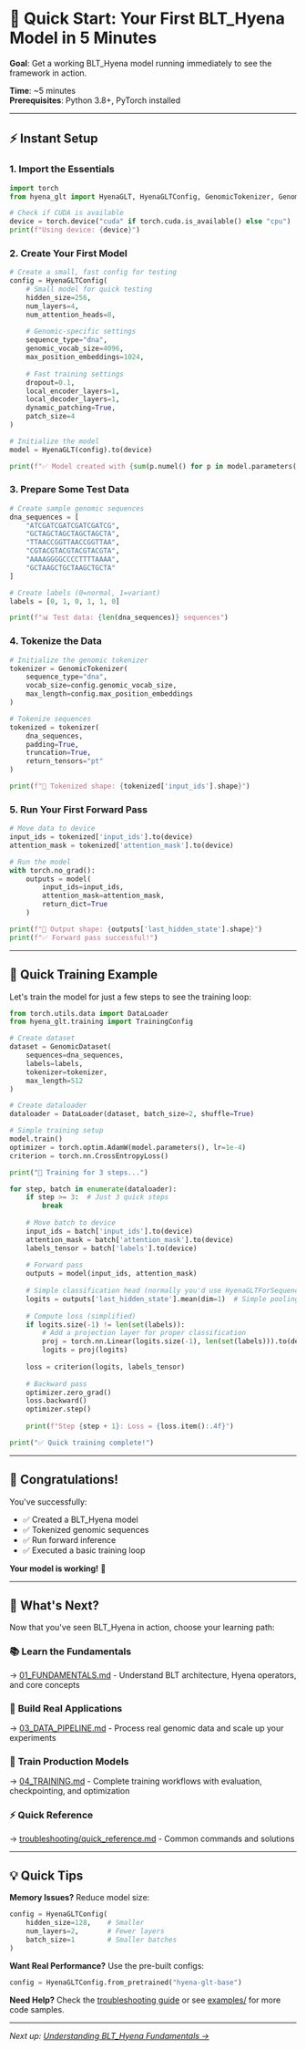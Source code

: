 # 🚀 Quick Start: Your First BLT_Hyena Model in 5 Minutes

**Goal**: Get a working BLT_Hyena model running immediately to see the framework in action.

**Time**: ~5 minutes  
**Prerequisites**: Python 3.8+, PyTorch installed

---

## ⚡ Instant Setup

### 1. Import the Essentials

```python
import torch
from hyena_glt import HyenaGLT, HyenaGLTConfig, GenomicTokenizer, GenomicDataset

# Check if CUDA is available
device = torch.device("cuda" if torch.cuda.is_available() else "cpu")
print(f"Using device: {device}")
```

### 2. Create Your First Model

```python
# Create a small, fast config for testing
config = HyenaGLTConfig(
    # Small model for quick testing
    hidden_size=256,
    num_layers=4,
    num_attention_heads=8,
    
    # Genomic-specific settings
    sequence_type="dna",
    genomic_vocab_size=4096,
    max_position_embeddings=1024,
    
    # Fast training settings
    dropout=0.1,
    local_encoder_layers=1,
    local_decoder_layers=1,
    dynamic_patching=True,
    patch_size=4
)

# Initialize the model
model = HyenaGLT(config).to(device)

print(f"✅ Model created with {sum(p.numel() for p in model.parameters()):,} parameters")
```

### 3. Prepare Some Test Data

```python
# Create sample genomic sequences
dna_sequences = [
    "ATCGATCGATCGATCGATCG",
    "GCTAGCTAGCTAGCTAGCTA", 
    "TTAACCGGTTAACCGGTTAA",
    "CGTACGTACGTACGTACGTA",
    "AAAAGGGGCCCCTTTTAAAA",
    "GCTAAGCTGCTAAGCTGCTA"
]

# Create labels (0=normal, 1=variant)
labels = [0, 1, 0, 1, 1, 0]

print(f"📊 Test data: {len(dna_sequences)} sequences")
```

### 4. Tokenize the Data

```python
# Initialize the genomic tokenizer
tokenizer = GenomicTokenizer(
    sequence_type="dna",
    vocab_size=config.genomic_vocab_size,
    max_length=config.max_position_embeddings
)

# Tokenize sequences
tokenized = tokenizer(
    dna_sequences,
    padding=True,
    truncation=True,
    return_tensors="pt"
)

print(f"📝 Tokenized shape: {tokenized['input_ids'].shape}")
```

### 5. Run Your First Forward Pass

```python
# Move data to device
input_ids = tokenized['input_ids'].to(device)
attention_mask = tokenized['attention_mask'].to(device)

# Run the model
with torch.no_grad():
    outputs = model(
        input_ids=input_ids,
        attention_mask=attention_mask,
        return_dict=True
    )

print(f"🎯 Output shape: {outputs['last_hidden_state'].shape}")
print(f"✅ Forward pass successful!")
```

---

## 🧪 Quick Training Example

Let's train the model for just a few steps to see the training loop:

```python
from torch.utils.data import DataLoader
from hyena_glt.training import TrainingConfig

# Create dataset
dataset = GenomicDataset(
    sequences=dna_sequences,
    labels=labels,
    tokenizer=tokenizer,
    max_length=512
)

# Create dataloader
dataloader = DataLoader(dataset, batch_size=2, shuffle=True)

# Simple training setup
model.train()
optimizer = torch.optim.AdamW(model.parameters(), lr=1e-4)
criterion = torch.nn.CrossEntropyLoss()

print("🚀 Training for 3 steps...")

for step, batch in enumerate(dataloader):
    if step >= 3:  # Just 3 quick steps
        break
        
    # Move batch to device
    input_ids = batch['input_ids'].to(device)
    attention_mask = batch['attention_mask'].to(device)
    labels_tensor = batch['labels'].to(device)
    
    # Forward pass
    outputs = model(input_ids, attention_mask)
    
    # Simple classification head (normally you'd use HyenaGLTForSequenceClassification)
    logits = outputs['last_hidden_state'].mean(dim=1)  # Simple pooling
    
    # Compute loss (simplified)
    if logits.size(-1) != len(set(labels)):
        # Add a projection layer for proper classification
        proj = torch.nn.Linear(logits.size(-1), len(set(labels))).to(device)
        logits = proj(logits)
    
    loss = criterion(logits, labels_tensor)
    
    # Backward pass
    optimizer.zero_grad()
    loss.backward()
    optimizer.step()
    
    print(f"Step {step + 1}: Loss = {loss.item():.4f}")

print("✅ Quick training complete!")
```

---

## 🎉 Congratulations!

You've successfully:
- ✅ Created a BLT_Hyena model
- ✅ Tokenized genomic sequences  
- ✅ Run forward inference
- ✅ Executed a basic training loop

**Your model is working!** 🎊

---

## 🚀 What's Next?

Now that you've seen BLT_Hyena in action, choose your learning path:

### 📚 **Learn the Fundamentals** 
→ [01_FUNDAMENTALS.md](01_FUNDAMENTALS.md) - Understand BLT architecture, Hyena operators, and core concepts

### 🔧 **Build Real Applications**
→ [03_DATA_PIPELINE.md](03_DATA_PIPELINE.md) - Process real genomic data and scale up your experiments

### 🎯 **Train Production Models**
→ [04_TRAINING.md](04_TRAINING.md) - Complete training workflows with evaluation, checkpointing, and optimization

### ⚡ **Quick Reference**
→ [troubleshooting/quick_reference.md](troubleshooting/quick_reference.md) - Common commands and solutions

---

## 💡 Quick Tips

**Memory Issues?** Reduce model size:
```python
config = HyenaGLTConfig(
    hidden_size=128,    # Smaller
    num_layers=2,       # Fewer layers
    batch_size=1        # Smaller batches
)
```

**Want Real Performance?** Use the pre-built configs:
```python
config = HyenaGLTConfig.from_pretrained("hyena-glt-base")
```

**Need Help?** Check the [troubleshooting guide](troubleshooting/) or see [examples/](examples/) for more code samples.

---

*Next up: [Understanding BLT_Hyena Fundamentals →](01_FUNDAMENTALS.md)*
